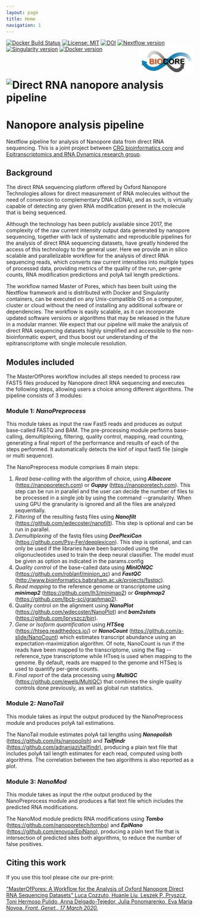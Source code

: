 ```yaml
---
layout: page
title: Home
navigation: 1
---
```


[![Docker Build Status](https://img.shields.io/docker/automated/biocorecrg/nanopore.svg)](https://cloud.docker.com/u/biocorecrg/repository/docker/biocorecrg/nanopore/builds)
[![License: MIT](https://img.shields.io/badge/License-MIT-yellow.svg)](https://opensource.org/licenses/MIT)
[![DOI](https://zenodo.org/badge/DOI/10.5281/zenodo.3518291.svg)](https://doi.org/10.5281/zenodo.3518291)
[![Nextflow version](https://img.shields.io/badge/Nextflow-19.10.0-brightgreen)](https://www.nextflow.io/)
[![Singularity version](https://img.shields.io/badge/Singularity-v2.6.1-green.svg)](https://www.sylabs.io/)
[![Docker version](https://img.shields.io/badge/Docker-v19.03-blue)](https://www.docker.com/)
<img align="right" href="https://biocore.crg.eu/" src="https://raw.githubusercontent.com/CRG-CNAG/BioCoreMiscOpen/master/logo/biocore-logo_small.png" />

<br/>

# ![Direct RNA nanopore analysis pipeline](https://raw.githubusercontent.com/biocorecrg/master_of_pores/master/docs/logo_master.jpg) 

# Nanopore analysis pipeline
Nextflow pipeline for analysis of Nanopore data from direct RNA sequencing. This is a joint project between [CRG bioinformatics core](https://biocore.crg.eu/) and [Epitranscriptomics and RNA Dynamics research group](https://www.crg.eu/en/programmes-groups/novoa-lab).  

## Background

The direct RNA sequencing platform offered by Oxford Nanopore Technologies allows for direct measurement of RNA molecules without the need of conversion to complementary DNA (cDNA), and as such, is virtually capable of detecting any given RNA modification present in the molecule that is being sequenced.

Although the technology has been publicly available since 2017, the complexity of the raw current intensity output data generated by nanopore sequencing, together with lack of systematic and reproducible pipelines for the analysis of direct RNA sequencing datasets, have greatly hindered the access of this technology to the general user. Here we provide an in silico scalable and parallelizable workflow for the analysis of direct RNA sequencing reads, which converts raw current intensities into multiple types of processed data, providing metrics of the quality of the run, per-gene counts, RNA modification predictions and polyA tail length predictions.

The workflow named Master of Pores, which has been built using the Nextflow framework and is distributed with Docker and Singularity containers, can be executed on any Unix-compatible OS on a computer, cluster or cloud without the need of installing any additional software or dependencies. The workflow is easily scalable, as it can incorporate updated software versions or algorithms that may be released in the future in a modular manner. We expect that our pipeline will make the analysis of direct RNA sequencing datasets highly simplified and accessible to the non-bioinformatic expert, and thus boost our understanding of the epitranscriptome with single molecule resolution.

## Modules included

The MasterOfPores workflow includes all steps needed to process raw FAST5 files produced by Nanopore direct RNA sequencing and executes the following steps, allowing users a choice among different algorithms. The pipeline consists of 3 modules:

### Module 1: *NanoPreprocess*
This module takes as input the raw Fast5 reads and produces as output base-called FASTQ and BAM. The pre-processing module performs base-calling, demultiplexing, filtering, quality control, mapping, read counting, generating a final report of the performance and results of each of the steps performed. It automatically detects the kinf of input fast5 file (single or multi sequence).

The NanoPreprocess module comprises 8 main steps:

1. *Read base-calling* with the algorithm of choice, using ***Albacore*** (https://nanoporetech.com) or ***Guppy*** (https://nanoporetech.com). This step can be run in parallel and the user can decide the number of files to be processed in a single job by using the command --granularity. When using GPU the granularity is ignored and all the files are analyzed sequentially.
2. *Filtering* of the resulting fastq files using ***Nanofilt*** (https://github.com/wdecoster/nanofilt). This step is optional and can be run in parallel.
3. *Demultiplexing* of the fastq files using ***DeePlexiCon*** (https://github.com/Psy-Fer/deeplexicon). This step is optional, and can only be used if the libraries have been barcoded using the oligonucleotides used to train the deep neural classifier. The model must be given as option as indicated in the params.config
4. *Quality control* of the base-called data using ***MinIONQC*** (https://github.com/roblanf/minion_qc) and ***FastQC*** (http://www.bioinformatics.babraham.ac.uk/projects/fastqc).
5. *Read mapping* to the reference genome or transcriptome using ***minimap2*** (https://github.com/lh3/minimap2) or ***Graphmap2*** (https://github.com/lbcb-sci/graphmap2). 
6. Quality control on the alignment using ***NanoPlot*** (https://github.com/wdecoster/NanoPlot) and ***bam2stats*** (https://github.com/lpryszcz/bin).
7. *Gene or Isoform quantification* using ***HTSeq***  (https://htseq.readthedocs.io/) or ***NanoCount*** (https://github.com/a-slide/NanoCount) which estimates transcript abundance using an expectation-maximization algorithm. Of note, NanoCount is run if the reads have been mapped to the transcriptome, using the flag --reference_type transcriptome while HTseq is used when mapping to the genome. By default, reads are mapped to the genome and HTSeq is used to quantify per-gene counts. 
8. *Final report* of the data processing using ***MultiQC*** (https://github.com/ewels/MultiQC) that combines the single quality controls done previously, as well as global run statistics. 

### Module 2: *NanoTail* 
This module takes as input the output produced by the NanoPreprocess module and produces polyA tail estimations.

The NanoTail module estimates polyA tail lengths using ***Nanopolish*** (https://github.com/jts/nanopolish) and ***Tailfindr*** (https://github.com/adnaniazi/tailfindr), producing a plain text file that includes polyA tail length estimates for each read, computed using both algorithms. The correlation between the two algorithms is also reported as a plot. 


### Module 3:  *NanoMod* 
This module takes as input the rthe output produced by the NanoPreprocess module and produces a flat text file which includes the predicted RNA modifications.

The NanoMod module predicts RNA modifications using ***Tombo*** (https://github.com/nanoporetech/tombo) and ***EpiNano*** (https://github.com/enovoa/EpiNano), producing a plain text file that is intersection of predicted sites both algorithms, to reduce the number of false positives.  

## Citing this work
If you use this tool please cite our pre-print:

["MasterOfPores: A Workflow for the Analysis of Oxford Nanopore Direct RNA Sequencing Datasets"
Luca Cozzuto, Huanle Liu, Leszek P. Pryszcz, Toni Hermoso Pulido, Anna Delgado-Tejedor, Julia Ponomarenko, Eva Maria Novoa.
*Front. Genet., 17 March 2020.*](https://doi.org/10.3389/fgene.2020.00211)




